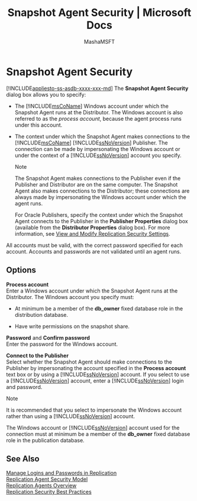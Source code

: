 ﻿---
title: "Snapshot Agent Security | Microsoft Docs"
ms.custom: ""
ms.date: "03/14/2017"
ms.prod: "sql-non-specified"
ms.prod_service: "database-engine, sql-database"
ms.service: ""
ms.component: "replication"
ms.reviewer: ""
ms.suite: "sql"
ms.technology: 
  - "replication"
ms.tgt_pltfrm: ""
ms.topic: "article"
f1_keywords: 
  - "sql13.rep.security.SSA.f1"
helpviewer_keywords: 
  - "Snapshot Agent Security dialog box"
ms.assetid: 64e84c67-acc6-4906-98d4-3451767363fe
caps.latest.revision: 21
author: "MashaMSFT"
ms.author: "mathoma"
manager: "craigg"
ms.workload: "Inactive"
monikerRange: "= azuresqldb-current || >= sql-server-2016 || = sqlallproducts-allversions"
---
# Snapshot Agent Security
[!INCLUDE[appliesto-ss-asdb-xxxx-xxx-md](../../includes/appliesto-ss-asdb-xxxx-xxx-md.md)]
  The **Snapshot Agent Security** dialog box allows you to specify:  
  
-   The [!INCLUDE[msCoName](../../includes/msconame-md.md)] Windows account under which the Snapshot Agent runs at the Distributor. The Windows account is also referred to as the *process account*, because the agent process runs under this account.  
  
-   The context under which the Snapshot Agent makes connections to the [!INCLUDE[msCoName](../../includes/msconame-md.md)] [!INCLUDE[ssNoVersion](../../includes/ssnoversion-md.md)] Publisher. The connection can be made by impersonating the Windows account or under the context of a [!INCLUDE[ssNoVersion](../../includes/ssnoversion-md.md)] account you specify.  
  
    > [!NOTE]  
    >  The Snapshot Agent makes connections to the Publisher even if the Publisher and Distributor are on the same computer. The Snapshot Agent also makes connections to the Distributor; these connections are always made by impersonating the Windows account under which the agent runs.  
  
     For Oracle Publishers, specify the context under which the Snapshot Agent connects to the Publisher in the **Publisher Properties** dialog box (available from the **Distributor Properties** dialog box). For more information, see [View and Modify Replication Security Settings](../../relational-databases/replication/security/view-and-modify-replication-security-settings.md).  
  
 All accounts must be valid, with the correct password specified for each account. Accounts and passwords are not validated until an agent runs.  
  
## Options  
 **Process account**  
 Enter a Windows account under which the Snapshot Agent runs at the Distributor. The Windows account you specify must:  
  
-   At minimum be a member of the **db_owner** fixed database role in the distribution database.  
  
-   Have write permissions on the snapshot share.  
  
 **Password** and **Confirm password**  
 Enter the password for the Windows account.  
  
 **Connect to the Publisher**  
 Select whether the Snapshot Agent should make connections to the Publisher by impersonating the account specified in the **Process account** text box or by using a [!INCLUDE[ssNoVersion](../../includes/ssnoversion-md.md)] account. If you select to use a [!INCLUDE[ssNoVersion](../../includes/ssnoversion-md.md)] account, enter a [!INCLUDE[ssNoVersion](../../includes/ssnoversion-md.md)] login and password.  
  
> [!NOTE]  
>  It is recommended that you select to impersonate the Windows account rather than using a [!INCLUDE[ssNoVersion](../../includes/ssnoversion-md.md)] account.  
  
 The Windows account or [!INCLUDE[ssNoVersion](../../includes/ssnoversion-md.md)] account used for the connection must at minimum be a member of the **db_owner** fixed database role in the publication database.  
  
## See Also  
 [Manage Logins and Passwords in Replication](../../relational-databases/replication/security/manage-logins-and-passwords-in-replication.md)   
 [Replication Agent Security Model](../../relational-databases/replication/security/replication-agent-security-model.md)   
 [Replication Agents Overview](../../relational-databases/replication/agents/replication-agents-overview.md)   
 [Replication Security Best Practices](../../relational-databases/replication/security/replication-security-best-practices.md)  
  
  
